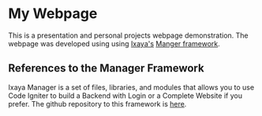# My Webpage

This is a presentation and personal projects webpage demonstration. The webpage was developed using using [Ixaya's](https://www.ixaya.com) [Manger framework](https://github.com/Ixaya/Manager).

## References to the Manager Framework

Ixaya Manager is a set of files, libraries, and modules that allows you to use Code Igniter to build a Backend with Login or a Complete Website if you prefer. The github repository to this framework is [here](https://github.com/Ixaya/Manager).